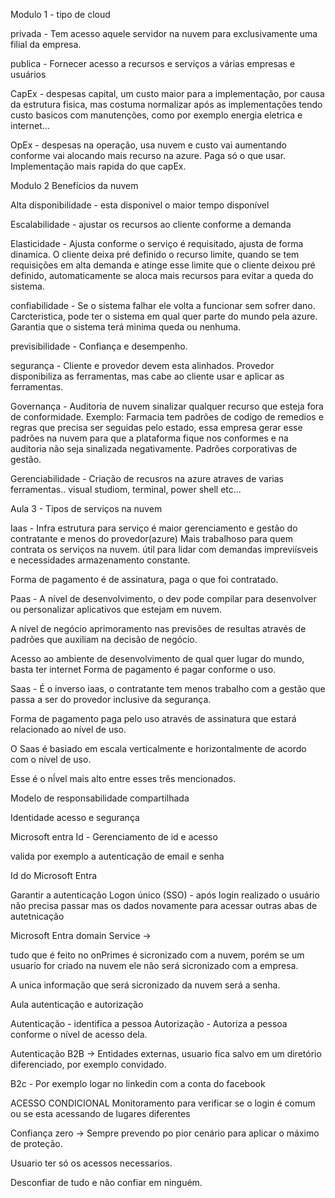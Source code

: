 Modulo 1  - tipo de cloud 

privada - Tem acesso aquele servidor na nuvem para exclusivamente uma filial da empresa.

publica -
Fornecer acesso a recursos e serviços a várias empresas e usuários

CapEx - despesas capital, um custo maior para a implementação, por causa da estrutura fisica, mas costuma normalizar após as implementações tendo custo basicos com manutenções, como por exemplo energia eletrica e internet...


OpEx - despesas na operação, usa nuvem e custo vai aumentando conforme vai alocando mais recurso na azure. Paga só o que usar. 
Implementação mais rapida do que capEx.

Modulo 2 Benefícios da nuvem 

Alta disponibilidade - esta disponivel o maior tempo disponível

Escalabilidade -  ajustar os recursos ao cliente conforme a demanda

Elasticidade -  Ajusta conforme o serviço é requisitado, ajusta de forma dinamica. O cliente deixa pré definido o recurso  limite, quando se tem requisições
em alta demanda e atinge esse limite que o cliente deixou pré definido, automaticamente se aloca mais recursos para evitar a queda do sistema. 

confiabilidade - Se o sistema falhar ele volta a funcionar sem sofrer dano. Carcteristica, pode ter o sistema em qual quer parte do mundo pela azure. Garantia que 
o sistema terá minima queda ou nenhuma. 

previsibilidade - Confiança e desempenho.

segurança - Cliente e provedor devem esta alinhados. Provedor disponibiliza as ferramentas, mas cabe ao cliente usar e aplicar as ferramentas.

Governança - Auditoria de nuvem sinalizar qualquer recurso que esteja fora de conformidade. Exemplo: Farmacia tem padrões de codigo de remedios  e regras que precisa ser seguidas 
pelo estado,  essa empresa gerar esse padrões na nuvem para que a plataforma fique nos conformes e na auditoria não seja sinalizada negativamente. Padrões corporativas de gestão.

Gerenciabilidade - Criação de recusros na azure atraves de varias ferramentas..  visual studiom, terminal, power shell  etc...




Aula 3 - Tipos de serviços na nuvem 

Iaas - Infra estrutura para serviço é maior gerenciamento e gestão do contratante e menos do provedor(azure)
Mais trabalhoso  para quem contrata os serviços na nuvem. 
útil para lidar com demandas impreviísveis e necessidades armazenamento constante.

Forma de pagamento é de assinatura, paga o que foi contratado.

Paas -
A nível de desenvolvimento, o dev pode compilar para desenvolver ou personalizar aplicativos que estejam em nuvem.  

A nível de negócio aprimoramento nas previsões de resultas através de padrões que auxiliam na decisão de negócio.


Acesso ao ambiente de desenvolvimento de qual quer lugar do mundo, basta ter internet
Forma de pagamento é pagar conforme o uso.

Saas - É o inverso iaas, o contratante tem menos trabalho com a gestão que passa a ser do provedor inclusive da segurança.  

Forma de pagamento paga pelo uso através de assinatura que estará relacionado ao nível de uso.

O Saas é basiado em escala verticalmente e horizontalmente de acordo com o nível de uso. 

Esse é o nĩ́vel mais alto entre esses três mencionados.



Modelo de responsabilidade compartilhada




Identidade acesso e segurança 

Microsoft entra Id - Gerenciamento de id e acesso

valida por exemplo a autenticação de email e senha 


Id do Microsoft Entra 

Garantir a autenticação
Logon único (SSO) - após login realizado o usuário não precisa passar mas os dados novamente para acessar outras abas de autetnicação


Microsoft Entra domain Service ->

tudo que é feito no onPrimes é sicronizado com a nuvem, porém se um usuario for criado na nuvem ele não será sicronizado com a  empresa.

A unica informação que será sicronizado da nuvem será a senha. 




Aula autenticação e autorização 

Autenticação - identifica a pessoa 
Autorização  - Autoriza a pessoa conforme o nível de acesso dela.


Autenticação B2B ->
Entidades externas, usuario fica salvo  em um diretório diferenciado, por exemplo convidado. 

B2c - Por exemplo logar no linkedin com a conta do facebook


ACESSO CONDICIONAL 
Monitoramento para verificar se o login é comum ou se esta acessando de lugares diferentes

Confiança zero -> Sempre prevendo po pior cenário  para aplicar o máximo de proteção.

Usuario ter só os acessos necessarios.

Desconfiar de tudo e não confiar em ninguém. 





